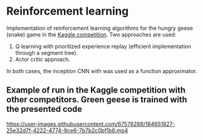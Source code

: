 # Reinforcement learning

Implementation of reinforcement learning algorithms for the hungry geese (snake) game in the [Kaggle competition](https://www.kaggle.com/competitions/hungry-geese). Two approaches are used:

1. Q learning with prioritized experience replay (efficient implementation through a segment tree).
2. Actor critic approach.

In both cases, the inception CNN with was used as a function approximator.



## Example of run in the Kaggle competition with other competitors. Green geese is trained with the presented code 
https://user-images.githubusercontent.com/67578288/184651827-25e32d7f-4222-4774-9ce6-7b7b2c0bf1b6.mp4


